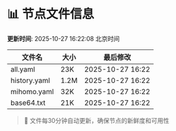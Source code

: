 # 📊 节点文件信息

**更新时间**: 2025-10-27 16:22:08 北京时间

| 文件名 | 大小 | 最后修改 |
|--------|------|----------|
| all.yaml | 23K | 2025-10-27 16:22 |
| history.yaml | 1.2M | 2025-10-27 16:22 |
| mihomo.yaml | 32K | 2025-10-27 16:22 |
| base64.txt | 21K | 2025-10-27 16:22 |

> 🔄 文件每30分钟自动更新，确保节点的新鲜度和可用性
